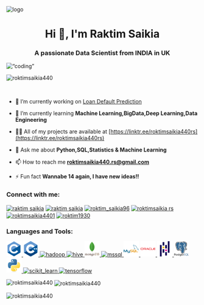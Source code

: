 ![logo](https://media.licdn.com/dms/image/D4D16AQHZy2Afn42U-w/profile-displaybackgroundimage-shrink_200_800/0/1682854602771?e=2147483647&v=beta&t=OxjZobDAMIDA5JtKvoZ3yeNeCtHM13ST0zZb0h6qQxs)
<h1 align="center">Hi 👋, I'm Raktim Saikia</h1>
<h3 align="center">A passionate Data Scientist from INDIA in UK</h3>

<img align=“right” alt=“coding” width=“400” src=“![image](https://github.com/roktimsaikia440/roktimsaikia440/assets/94183402/72b3ff8f-d227-417a-a755-2ce664ec6aaf)”>

<p align="left"> <img src="https://komarev.com/ghpvc/?username=roktimsaikia440&label=Profile%20views&color=0e75b6&style=flat" alt="roktimsaikia440" /> </p>

<p align="left"> <a href="https://twitter.com/" target="blank"><img src="https://img.shields.io/twitter/follow/?logo=twitter&style=for-the-badge" alt="" /></a> </p>

- 🔭 I’m currently working on [Loan Default Prediction](https://github.com/roktimsaikia440/Lending-Club-ML)

- 🌱 I’m currently learning **Machine Learning,BigData,Deep Learning,Data Engineering**

- 👨‍💻 All of my projects are available at [https://linktr.ee/roktimsaikia440rs](https://linktr.ee/roktimsaikia440rs)

- 💬 Ask me about **Python,SQL,Statistics & Machine Learning**

- 📫 How to reach me **roktimsaikia440.rs@gmail.com**

- ⚡ Fun fact **Wannabe 14 again, I have new ideas!!**

<h3 align="left">Connect with me:</h3>
<p align="left">
<a href="https://linkedin.com/in/raktim saikia" target="blank"><img align="center" src="https://raw.githubusercontent.com/rahuldkjain/github-profile-readme-generator/master/src/images/icons/Social/linked-in-alt.svg" alt="raktim saikia" height="30" width="40" /></a>
<a href="https://fb.com/raktim saikia" target="blank"><img align="center" src="https://raw.githubusercontent.com/rahuldkjain/github-profile-readme-generator/master/src/images/icons/Social/facebook.svg" alt="raktim saikia" height="30" width="40" /></a>
<a href="https://instagram.com/roktim_saikia96" target="blank"><img align="center" src="https://raw.githubusercontent.com/rahuldkjain/github-profile-readme-generator/master/src/images/icons/Social/instagram.svg" alt="roktim_saikia96" height="30" width="40" /></a>
<a href="https://medium.com/roktimsaikia rs" target="blank"><img align="center" src="https://raw.githubusercontent.com/rahuldkjain/github-profile-readme-generator/master/src/images/icons/Social/medium.svg" alt="roktimsaikia rs" height="30" width="40" /></a>
<a href="https://www.hackerrank.com/roktimsaikia4401" target="blank"><img align="center" src="https://raw.githubusercontent.com/rahuldkjain/github-profile-readme-generator/master/src/images/icons/Social/hackerrank.svg" alt="roktimsaikia4401" height="30" width="40" /></a>
<a href="https://discord.gg/roktim1930" target="blank"><img align="center" src="https://raw.githubusercontent.com/rahuldkjain/github-profile-readme-generator/master/src/images/icons/Social/discord.svg" alt="roktim1930" height="30" width="40" /></a>
</p>

<h3 align="left">Languages and Tools:</h3>
<p align="left"> <a href="https://www.cprogramming.com/" target="_blank" rel="noreferrer"> <img src="https://raw.githubusercontent.com/devicons/devicon/master/icons/c/c-original.svg" alt="c" width="40" height="40"/> </a> <a href="https://www.w3schools.com/cpp/" target="_blank" rel="noreferrer"> <img src="https://raw.githubusercontent.com/devicons/devicon/master/icons/cplusplus/cplusplus-original.svg" alt="cplusplus" width="40" height="40"/> </a> <a href="https://hadoop.apache.org/" target="_blank" rel="noreferrer"> <img src="https://www.vectorlogo.zone/logos/apache_hadoop/apache_hadoop-icon.svg" alt="hadoop" width="40" height="40"/> </a> <a href="https://hive.apache.org/" target="_blank" rel="noreferrer"> <img src="https://www.vectorlogo.zone/logos/apache_hive/apache_hive-icon.svg" alt="hive" width="40" height="40"/> </a> <a href="https://www.mongodb.com/" target="_blank" rel="noreferrer"> <img src="https://raw.githubusercontent.com/devicons/devicon/master/icons/mongodb/mongodb-original-wordmark.svg" alt="mongodb" width="40" height="40"/> </a> <a href="https://www.microsoft.com/en-us/sql-server" target="_blank" rel="noreferrer"> <img src="https://www.svgrepo.com/show/303229/microsoft-sql-server-logo.svg" alt="mssql" width="40" height="40"/> </a> <a href="https://www.mysql.com/" target="_blank" rel="noreferrer"> <img src="https://raw.githubusercontent.com/devicons/devicon/master/icons/mysql/mysql-original-wordmark.svg" alt="mysql" width="40" height="40"/> </a> <a href="https://www.oracle.com/" target="_blank" rel="noreferrer"> <img src="https://raw.githubusercontent.com/devicons/devicon/master/icons/oracle/oracle-original.svg" alt="oracle" width="40" height="40"/> </a> <a href="https://pandas.pydata.org/" target="_blank" rel="noreferrer"> <img src="https://raw.githubusercontent.com/devicons/devicon/2ae2a900d2f041da66e950e4d48052658d850630/icons/pandas/pandas-original.svg" alt="pandas" width="40" height="40"/> </a> <a href="https://www.postgresql.org" target="_blank" rel="noreferrer"> <img src="https://raw.githubusercontent.com/devicons/devicon/master/icons/postgresql/postgresql-original-wordmark.svg" alt="postgresql" width="40" height="40"/> </a> <a href="https://www.python.org" target="_blank" rel="noreferrer"> <img src="https://raw.githubusercontent.com/devicons/devicon/master/icons/python/python-original.svg" alt="python" width="40" height="40"/> </a> <a href="https://scikit-learn.org/" target="_blank" rel="noreferrer"> <img src="https://upload.wikimedia.org/wikipedia/commons/0/05/Scikit_learn_logo_small.svg" alt="scikit_learn" width="40" height="40"/> </a> <a href="https://www.tensorflow.org" target="_blank" rel="noreferrer"> <img src="https://www.vectorlogo.zone/logos/tensorflow/tensorflow-icon.svg" alt="tensorflow" width="40" height="40"/> </a> </p>

<p><img align="left" src="https://github-readme-stats.vercel.app/api/top-langs?username=roktimsaikia440&show_icons=true&locale=en&layout=compact" alt="roktimsaikia440" /></p>

<p>&nbsp;<img align="center" src="https://github-readme-stats.vercel.app/api?username=roktimsaikia440&show_icons=true&locale=en" alt="roktimsaikia440" /></p>

<p><img align="center" src="https://github-readme-streak-stats.herokuapp.com/?user=roktimsaikia440&" alt="roktimsaikia440" /></p>
